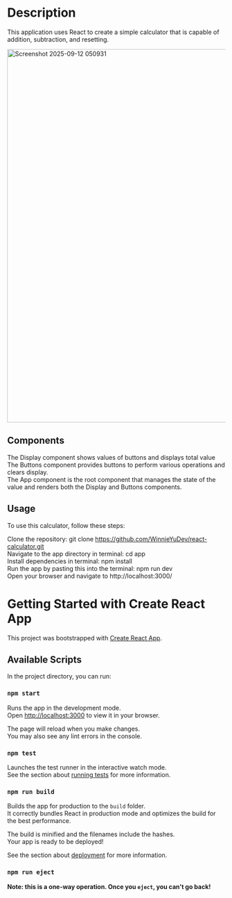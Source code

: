 # Description
This application uses React to create a simple calculator that is capable of addition, subtraction, and resetting.

<img width="1855" height="860" alt="Screenshot 2025-09-12 050931" src="https://github.com/user-attachments/assets/cce3e86b-924b-4435-b2cf-c46eb6d75795" />

## Components
The Display component shows values of buttons and displays total value \
The Buttons component provides buttons to perform various operations and clears display. \
The App component is the root component that manages the state of the value and renders both the Display and Buttons components. 

## Usage
To use this calculator, follow these steps: 

Clone the repository: git clone https://github.com/WinnieYuDev/react-calculator.git \
Navigate to the app directory in terminal: cd app \
Install dependencies in terminal: npm install \
Run the app by pasting this into the terminal: npm run dev \
Open your browser and navigate to http://localhost:3000/ 

# Getting Started with Create React App

This project was bootstrapped with [Create React App](https://github.com/facebook/create-react-app).

## Available Scripts

In the project directory, you can run:

### `npm start`

Runs the app in the development mode.\
Open [http://localhost:3000](http://localhost:3000) to view it in your browser.

The page will reload when you make changes.\
You may also see any lint errors in the console.

### `npm test`

Launches the test runner in the interactive watch mode.\
See the section about [running tests](https://facebook.github.io/create-react-app/docs/running-tests) for more information.

### `npm run build`

Builds the app for production to the `build` folder.\
It correctly bundles React in production mode and optimizes the build for the best performance.

The build is minified and the filenames include the hashes.\
Your app is ready to be deployed!

See the section about [deployment](https://facebook.github.io/create-react-app/docs/deployment) for more information.

### `npm run eject`

**Note: this is a one-way operation. Once you `eject`, you can't go back!**

